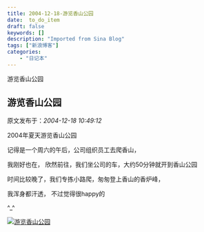 ```yaml
---
title: 2004-12-18-游览香山公园
date:  to_do_item
draft: false
keywords: []
description: "Imported from Sina Blog"
tags: ["新浪博客"]
categories: 
    - "日记本"
---
```

游览香山公园
## 游览香山公园

 原文发布于：*2004-12-18 10:49:12*

2004年夏天游览香山公园

记得是一个周六的午后，公司组织员工去爬香山，

我刚好也在， 欣然前往，我们坐公司的车，大约50分钟就开到香山公园

时间比较晚了，我们专拣小路爬，匆匆登上香山的香炉峰，

我浑身都汗透， 不过觉得很happy的

^_^

 

[![游览香山公园](http://s15.sinaimg.cn/middle/6983393849da995a90eee&amp;690)](http://s11.sinaimg.cn/middle/6983393849da995ba790a&amp;690)



